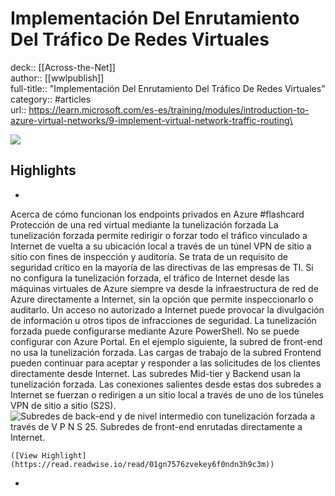 # Implementación Del Enrutamiento Del Tráfico De Redes Virtuales

deck:: [[Across-the-Net]]\
author:: [[wwlpublish]]\
full-title:: "Implementación Del Enrutamiento Del Tráfico De Redes Virtuales"\
category:: #articles\
url:: https://learn.microsoft.com/es-es/training/modules/introduction-to-azure-virtual-networks/9-implement-virtual-network-traffic-routing\

![](https://learn.microsoft.com/en-us/media/logos/logo-ms-social.png)

## Highlights
- 
 Acerca de cómo funcionan los endpoints privados en Azure #flashcard 
    Protección de una red virtual mediante la tunelización forzada
     La tunelización forzada permite redirigir o forzar todo el tráfico vinculado a Internet de vuelta a su ubicación local a través de un túnel VPN de sitio a sitio con fines de inspección y auditoría. Se trata de un requisito de seguridad crítico en la mayoría de las directivas de las empresas de TI. Si no configura la tunelización forzada, el tráfico de Internet desde las máquinas virtuales de Azure siempre va desde la infraestructura de red de Azure directamente a Internet, sin la opción que permite inspeccionarlo o auditarlo. Un acceso no autorizado a Internet puede provocar la divulgación de información u otros tipos de infracciones de seguridad. La tunelización forzada puede configurarse mediante Azure PowerShell. No se puede configurar con Azure Portal.
     En el ejemplo siguiente, la subred de front-end no usa la tunelización forzada. Las cargas de trabajo de la subred Frontend pueden continuar para aceptar y responder a las solicitudes de los clientes directamente desde Internet. Las subredes Mid-tier y Backend usan la tunelización forzada. Las conexiones salientes desde estas dos subredes a Internet se fuerzan o redirigen a un sitio local a través de uno de los túneles VPN de sitio a sitio (S2S).
     ![Subredes de back-end y de nivel intermedio con tunelización forzada a través de V P N S 25. Subredes de front-end enrutadas directamente a Internet.](https://learn.microsoft.com/es-es/training/modules/introduction-to-azure-virtual-networks/8-exercise-connect-two-azure-virtual-networks-global/../../wwl-azure/introduction-to-azure-virtual-networks/media/forced-tunnel-ba8d30e6.png)

    ([View Highlight](https://read.readwise.io/read/01gn7576zvekey6f0ndn3h9c3m))
-
